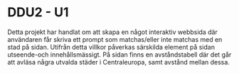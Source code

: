 # DDU2 - U1

Detta projekt har handlat om att skapa en något interaktiv webbsida där användaren får skriva ett prompt som matchas/eller inte matchas med en stad på sidan. Utifrån detta villkor påverkas särskilda element på sidan utseende-och innehållsmässigt. På sidan finns en avståndstabell där det går att avläsa några utvalda städer i Centraleuropa, samt avstånd mellan dessa. 
